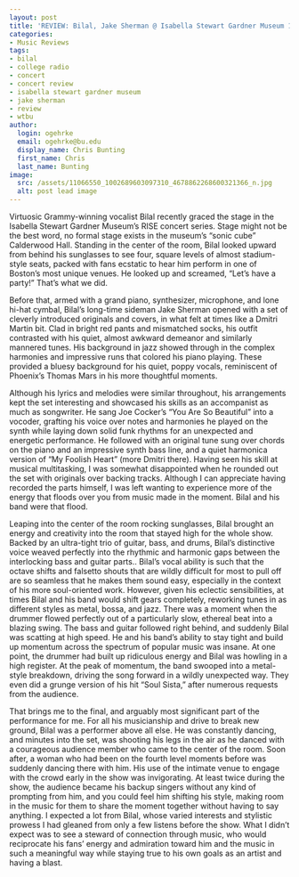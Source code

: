 ```yaml
---
layout: post
title: 'REVIEW: Bilal, Jake Sherman @ Isabella Stewart Gardner Museum 11/29'
categories:
- Music Reviews
tags:
- bilal
- college radio
- concert
- concert review
- isabella stewart gardner museum
- jake sherman
- review
- wtbu
author:
  login: ogehrke
  email: ogehrke@bu.edu
  display_name: Chris Bunting
  first_name: Chris
  last_name: Bunting
image:
  src: /assets/11066550_1002689603097310_4678862268600321366_n.jpg
  alt: post lead image
---
```

Virtuosic Grammy-winning vocalist Bilal recently graced the stage in the Isabella Stewart Gardner Museum’s RISE concert series. Stage might not be the best word, no formal stage exists in the museum’s “sonic cube” Calderwood Hall. Standing in the center of the room, Bilal looked upward from behind his sunglasses to see four, square levels of almost stadium-style seats, packed with fans ecstatic to hear him perform in one of Boston’s most unique venues. He looked up and screamed, “Let’s have a party!” That’s what we did.

Before that, armed with a grand piano, synthesizer, microphone, and lone hi-hat cymbal, Bilal’s long-time sideman Jake Sherman opened with a set of cleverly introduced originals and covers, in what felt at times like a Dmitri Martin bit. Clad in bright red pants and mismatched socks, his outfit contrasted with his quiet, almost awkward demeanor and similarly mannered tunes. His background in jazz showed through in the complex harmonies and impressive runs that colored his piano playing. These provided a bluesy background for his quiet, poppy vocals, reminiscent of Phoenix’s Thomas Mars in his more thoughtful moments.

Although his lyrics and melodies were similar throughout, his arrangements kept the set interesting and showcased his skills as an accompanist as much as songwriter. He sang Joe Cocker’s “You Are So Beautiful” into a vocoder, grafting his voice over notes and harmonies he played on the synth while laying down solid funk rhythms for an unexpected and energetic performance. He followed with an original tune sung over chords on the piano and an impressive synth bass line, and a quiet harmonica version of “My Foolish Heart” (more Dmitri there). Having seen his skill at musical multitasking, I was somewhat disappointed when he rounded out the set with originals over backing tracks. Although I can appreciate having recorded the parts himself, I was left wanting to experience more of the energy that floods over you from music made in the moment. Bilal and his band were that flood.

Leaping into the center of the room rocking sunglasses, Bilal brought an energy and creativity into the room that stayed high for the whole show. Backed by an ultra-tight trio of guitar, bass, and drums, Bilal’s distinctive voice weaved perfectly into the rhythmic and harmonic gaps between the interlocking bass and guitar parts.. Bilal’s vocal ability is such that the octave shifts and falsetto shouts that are wildly difficult for most to pull off are so seamless that he makes them sound easy, especially in the context of his more soul-oriented work. However, given his eclectic sensibilities, at times Bilal and his band would shift gears completely, reworking tunes in as different styles as metal, bossa, and jazz. There was a moment when the drummer flowed perfectly out of a particularly slow, ethereal beat into a blazing swing. The bass and guitar followed right behind, and suddenly Bilal was scatting at high speed. He and his band’s ability to stay tight and build up momentum across the spectrum of popular music was insane. At one point, the drummer had built up ridiculous energy and Bilal was howling in a high register. At the peak of momentum, the band swooped into a metal-style breakdown, driving the song forward in a wildly unexpected way. They even did a grunge version of his hit “Soul Sista,” after numerous requests from the audience.

That brings me to the final, and arguably most significant part of the performance for me. For all his musicianship and drive to break new ground, Bilal was a performer above all else. He was constantly dancing, and minutes into the set, was shooting his legs in the air as he danced with a courageous audience member who came to the center of the room. Soon after, a woman who had been on the fourth level moments before was suddenly dancing there with him. His use of the intimate venue to engage with the crowd early in the show was invigorating. At least twice during the show, the audience became his backup singers without any kind of prompting from him, and you could feel him shifting his style, making room in the music for them to share the moment together without having to say anything. I expected a lot from Bilal, whose varied interests and stylistic prowess I had gleaned from only a few listens before the show. What I didn’t expect was to see a steward of connection through music, who would reciprocate his fans’ energy and admiration toward him and the music in such a meaningful way while staying true to his own goals as an artist and having a blast.